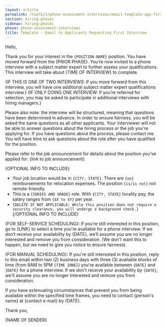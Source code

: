 ```yaml
---
layout: article
permalink: /toolkit/phone-assessment-interviews/email-template-app-first-interview-sched/
section: hiring-phases
sidenav: hiring-phases
phase: phone-assessment-interviews
title: Template - Email to Applicants Requesting First Interview
---
```


Hello,

Thank you for your interest in the `{POSITION-NAME}` position. You have moved forward from the {PRIOR PHASE}. You’re now invited to a phone interview with a subject matter expert to further assess your qualifications. This interview will take about {TIME OF INTERVIEW} to complete. 

{IF THIS IS ONE OF TWO INTERVIEWS: If you move forward from this interview, you will have one additional subject matter expert qualifications interview.}
{IF ONLY DOING ONE INTERVIEW: If you’re referred for selection, you may be asked to participate in additional interviews with hiring managers.}

Please also note: the interview will be structured, meaning that questions have been determined in advance. In order to ensure fairness, you will be asked the same questions as all other applicants. Your interviewer will not be able to answer questions about the hiring process or the job you're applying for. If you have questions about the process, please contact me. You will have time to ask questions about the role after you have qualified for the position.

Please refer to the job announcement for details about the position you’ve applied for: {link to job announcement}

{OPTIONAL INFO TO INCLUDE}
- Your job location would be in `{CITY, STATE}`. There are `{no}` reimbursements for relocation expenses. The position `{is/is not}` not remote-friendly.
- This is a `{SERIES AND GRADE}` role. With `{CITY, STATE}` locality pay, the salary ranges from `{$X to $Y}` per year.
- `{DELETE IF NOT APPLICABLE: While this position does not require a security clearance, you will undergo a background check.}`
{/OPTIONAL INFO TO INCLUDE}

{FOR SELF-SERVICE SCHEDULING}: If you’re still interested in this position, go to {LINK} to select a time you're available for a phone interview. If we don’t receive your availability by {DATE}, we’ll assume you are no longer interested and remove you from consideration. (We don't want this to happen, but we need to give you notice to ensure fairness).

{FOR MANUAL SCHEDULING}: If you're still interested in this position, reply to this email within two (2) business days with three (3) available blocks of time (from 8AM to 5PM `{TIME ZONE}`) you're available between `{DATE}` and `{DATE}` for a phone interview. If we don't receive your availability by `{DATE}`, we'll assume you are no longer interested and remove you from consideration.

If you have extenuating circumstances that prevent you from being available within the specified time frames, you need to contact {person's name} at {contact e-mail} by {DATE}.

Thank you,

{NAME OF SENDER}